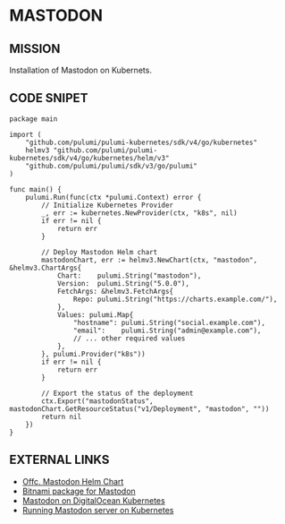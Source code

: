 MASTODON
========


MISSION
-------

Installation of Mastodon on Kubernets.


CODE SNIPET
-----------

```golang
package main

import (
	"github.com/pulumi/pulumi-kubernetes/sdk/v4/go/kubernetes"
	helmv3 "github.com/pulumi/pulumi-kubernetes/sdk/v4/go/kubernetes/helm/v3"
	"github.com/pulumi/pulumi/sdk/v3/go/pulumi"
)

func main() {
	pulumi.Run(func(ctx *pulumi.Context) error {
		// Initialize Kubernetes Provider
		_, err := kubernetes.NewProvider(ctx, "k8s", nil)
		if err != nil {
			return err
		}

		// Deploy Mastodon Helm chart
		mastodonChart, err := helmv3.NewChart(ctx, "mastodon", &helmv3.ChartArgs{
			Chart:    pulumi.String("mastodon"),
			Version:  pulumi.String("5.0.0"),
			FetchArgs: &helmv3.FetchArgs{
				Repo: pulumi.String("https://charts.example.com/"),
			},
			Values: pulumi.Map{
				"hostname": pulumi.String("social.example.com"),
				"email":    pulumi.String("admin@example.com"),
				// ... other required values
			},
		}, pulumi.Provider("k8s"))
		if err != nil {
			return err
		}

		// Export the status of the deployment
		ctx.Export("mastodonStatus", mastodonChart.GetResourceStatus("v1/Deployment", "mastodon", ""))
		return nil
	})
}
```


EXTERNAL LINKS
--------------

- [Offc. Mastodon Helm Chart](https://github.com/mastodon/chart)
- [Bitnami package for Mastodon](https://github.com/bitnami/charts/tree/main/bitnami/mastodon/)
- [Mastodon on DigitalOcean Kubernetes](https://docs.digitalocean.com/developer-center/mastodon-on-digitalocean-kubernetes/)
- [Running Mastodon server on Kubernetes](https://softwaremill.com/running-mastodon-server-on-kubernetes/)